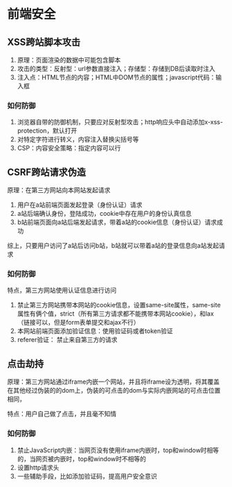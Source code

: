 # 前端安全

## XSS跨站脚本攻击

1. 原理：页面渲染的数据中可能包含脚本
2. 攻击的类型：反射型：url参数直接注入；存储型：存储到DB后读取时注入
3. 注入点：HTML节点的内容；HTML中DOM节点的属性；javascript代码：输入框

### 如何防御

1. 浏览器自带的防御机制，只要应对反射型攻击；http响应头中自动添加x-xss-protection，默认打开
2. 对特定字符进行转义，内容注入替换尖括号等
3. CSP：内容安全策略：指定内容可以行

## CSRF跨站请求伪造

原理：在第三方网站向本网站发起请求

1. 用户在a站前端页面发起登录（身份认证）请求
2. a站后端确认身份，登陆成功，cookie中存在用户的身份认真信息
3. b站前端页面向a站后端发起请求，带着a站的cookie信息（身份认证）请求成功

综上，只要用户访问了a站后访问b站，b站就可以带着a站的登录信息向a站发起请求

### 如何防御

特点，第三方网站使用认证信息进行访问

1. 禁止第三方网站携带本网站的cookie信息，设置same-site属性，same-site属性有俩个值，strict（所有第三方请求都不能携带本网站cookie），和lax（链接可以，但是form表单提交和ajax不行）
2. 本网站前端页面添加验证信息：使用验证码或者token验证
3. referer验证： 禁止来自第三方的请求

## 点击劫持

原理：第三方网站通过iframe内嵌一个网站，并且将iframe设为透明，将其覆盖在其他经过伪装的的dom上，伪装的可点击的dom与实际内嵌网站的可点击位置相同，

特点：用户自己做了点击，并且毫不知情

### 如何防御

1. 禁止JavaScript内嵌：当网页没有使用iframe内嵌时，top和window时相等的，当网页被内嵌时，top和window时不相等的
2. 设置http请求头
3. 一些辅助手段，比如添加验证码，提高用户安全意识